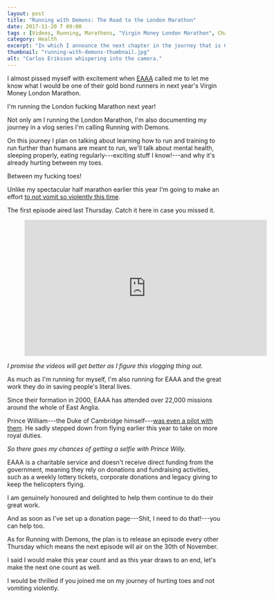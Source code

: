 ```yaml
---
layout: post
title: "Running with Demons: The Road to the London Marathon"
date: 2017-11-20 T 09:00
tags : [Videos, Running, Marathons, "Virgin Money London Marathon", Charities, "East Anglian Air Ambulance", Journeys]
category: Health
excerpt: "In which I announce the next chapter in the journey that is Carlos figuring out this running stuff people keep talking about---by which I mean I'm running the London Marathon."
thumbnail: "running-with-demons-thumbnail.jpg"
alt: "Carlos Eriksson whispering into the camera."
---
```

I almost pissed myself with excitement when [<abbr title="East Anglian Air Ambulance" class="small-caps">EAAA</abbr>][eaaa] called me to let me know what I would be one of their gold bond runners in next year's Virgin Money London Marathon.

I'm running the London fucking Marathon next year!

Not only am I running the London Marathon, I'm also documenting my journey in a vlog series I'm calling Running with Demons.

On this journey I plan on talking about learning how to run and training to run further than humans are meant to run, we'll talk about mental health, sleeping properly, eating regularly---exciting stuff I know!---and why it's already hurting between my toes.

Between my fucking toes!

Unlike my spectacular half marathon earlier this year I'm going to make an effort [to not vomit so violently this time][cambridgehalf].

The first episode aired last Thursday. Catch it here in case you missed it.

<figure class="media-video">
  <iframe width="560" height="315" src="https://www.youtube.com/embed/J-uTRISF4gU" frameborder="0" allowfullscreen></iframe>
</figure>

_I promise the videos will get better as I figure this vlogging thing out._

As much as I'm running for myself, I'm also running for <abbr class="small-caps">EAAA</abbr> and the great work they do in saving people's literal lives.

Since their formation in 2000, <abbr class="small-caps">EAAA</abbr> has attended over 22,000 missions around the whole of East Anglia.

<p data-pullquote="The next episode will air on the 30th of November."></p>

Prince William---the Duke of Cambridge himself---[was even a pilot with them][willy]. He sadly stepped down from flying earlier this year to take on more royal duties.

_So there goes my chances of getting a selfie with Prince Willy._

<abbr class="small-caps">EAAA</abbr> is a charitable service and doesn't receive direct funding from the government, meaning they rely on donations and fundraising activities, such as a weekly lottery tickets, corporate donations and legacy giving to keep the helicopters flying.

I am genuinely honoured and delighted to help them continue to do their great work.

And as soon as I've set up a donation page---Shit, I need to do that!---you can help too.

As for Running with Demons, the plan is to release an episode every other Thursday which means the next episode will air on the 30th of November.

I said I would make this year count and as this year draws to an end, let's make the next one count as well.

I would be thrilled if you joined me on my journey of hurting toes and not vomiting violently.

[eaaa]: https://www.eaaa.org.uk/
[cambridgehalf]: /blog/i-trained-i-ran-i-puked
[willy]: http://www.bbc.co.uk/news/uk-england-cambridgeshire-40728530